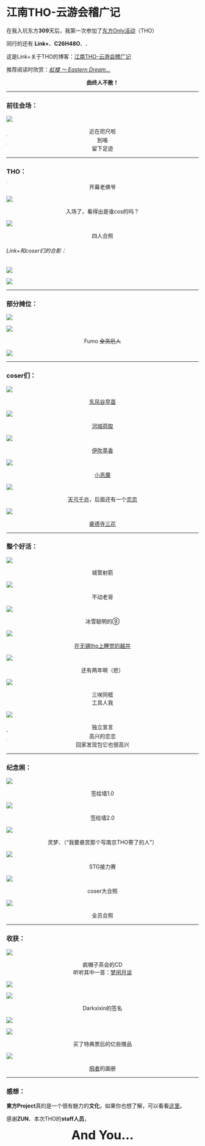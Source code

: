 # 江南THO-云游会稽广记

在我入坑东方**309**天后，我第一次参加了[东方Only活动](https://thwiki.cc/分类:东方Only活动)（THO）

同行的还有 **Link+**、**C26H48O**、**.**

这是Link+关于THO的博客：[江南THO-云游会稽广记](/blog/link/20220806.html)

推荐阅读时欣赏：[*紅楼 ～ Eastern Dream...*](https://music.163.com/#/song?id=22636727)

<center><b>曲终人不散！</b></center>

------

### 前往会场：

![](https://s1.328888.xyz/2022/10/01/MtZDS.png)

<center>近在咫尺啦</center>

<img src="https://s1.328888.xyz/2022/10/01/MtWzN.jpg" style="zoom:15%;" />

<center>到咯</center>

<img src="https://s1.328888.xyz/2022/10/01/Mtdvy.jpg" style="zoom:15%;" />

<center>留下足迹</center>

------

### THO：

<img src="https://s1.328888.xyz/2022/10/01/MyEwC.jpg" style="zoom:15%;" />

<center>开幕老佛爷</center>

![](https://s1.328888.xyz/2022/10/01/MyNAU.jpg)

<center>入场了，看得出是谁cos的吗？</center>

![](https://s1.328888.xyz/2022/10/01/MyLgd.jpg)

<center>四人合照</center>

###### Link+和coser们的合影：

![](https://s1.328888.xyz/2022/10/01/MyDIR.jpg)

![](https://s1.328888.xyz/2022/10/01/Mym6B.jpg)

------

### 部分摊位：

![](https://s1.328888.xyz/2022/10/01/MyFHP.jpg)

![](https://s1.328888.xyz/2022/10/01/Myb67.jpg)

<center>Fumo <del>全员厄人</del></center>

![](https://s1.328888.xyz/2022/10/01/Myh8K.jpg)

------

### coser们：

![](https://s1.328888.xyz/2022/10/01/Mt5fU.jpg)

<center><a href="https://thwiki.cc/东风谷早苗"  target="_blank">东风谷早苗</a></center>

![](https://s1.328888.xyz/2022/10/01/Mtc0R.jpg)

<center><a href="https://thwiki.cc/%E6%B2%B3%E5%9F%8E%E8%8D%B7%E5%8F%96"  target="_blank">河城荷取</a></center>

![](https://s1.328888.xyz/2022/10/01/Mt9nB.jpg)

<center><a href="https://thwiki.cc/%E4%BC%8A%E5%90%B9%E8%90%83%E9%A6%99"  target="_blank">伊吹萃香</a></center>

![](https://s1.328888.xyz/2022/10/01/My3Rm.jpg)

<center><a href="https://thwiki.cc/小恶魔"  target="_blank">小恶魔</a></center>

![](https://s1.328888.xyz/2022/10/01/Mt0Bs.jpg)

<center><a href="https://thwiki.cc/天弓千亦"  target="_blank">天弓千亦</a>，后面还有一个<a href="https://thwiki.cc/古明地恋"  target="_blank">恋恋</a></center>

![](https://s1.328888.xyz/2022/10/01/Mt6Yp.jpg)

<center><a href="https://thwiki.cc/豪德寺三花"  target="_blank">豪德寺三花</a></center>

------

### 整个好活：

![](https://s1.328888.xyz/2022/10/01/MtUn7.jpg)

<center>城管射箭</center>

![](https://s1.328888.xyz/2022/10/01/Mto2P.jpg)

<center>不动老哥</center>

![](https://s1.328888.xyz/2022/10/01/MtVmX.jpg)

<center>冰雪聪明的⑨</center>

![](https://s1.328888.xyz/2022/10/01/Mts1I.jpg)

<center><a href="https://www.bilibili.com/video/BV1md4y127gj"  target="_blank">在无锡tho上睡觉的越共</a></center>

![](https://s1.328888.xyz/2022/10/01/MtMyj.jpg)

<center>还有两年啊（悲）</center>

![](https://s1.328888.xyz/2022/10/01/MtPdr.jpg)

<center>三咲同框</center>

<img src="https://s1.328888.xyz/2022/10/01/MtgbK.jpg" style="zoom:10%;" />

<center>工具人我</center>

![](https://s1.328888.xyz/2022/10/01/Mt8gm.jpg)

<center>独立宣言</center>

<img src="https://s1.328888.xyz/2022/10/01/Mt2r6.jpg" style="zoom:25%;" />

<center>高兴的恋恋</center>

<img src="https://s1.328888.xyz/2022/10/01/MtJ4k.jpg" style="zoom:10%;" />

<center>回家发现包它也很高兴</center>

------

### 纪念照：

![](https://s1.328888.xyz/2022/10/01/MttIE.jpg)

<center>签绘墙1.0</center>

![](https://s1.328888.xyz/2022/10/01/Mtpgs.jpg)

<center>签绘墙2.0</center>

![](https://s1.328888.xyz/2022/10/01/MtyrJ.jpg)

<center>灵梦、（“我要悬赏那个写南京THO寄了的人”）</center>

![](https://s1.328888.xyz/2022/10/01/Mt7Dw.jpg)

<center>STG接力赛</center>

![](https://s1.328888.xyz/2022/10/01/MtSyg.jpg)

<center>coser大合照</center>

![](https://s1.328888.xyz/2022/10/01/Mtevh.jpg)

<center>全员合照</center>

------

### 收获：

![](https://s1.328888.xyz/2022/10/01/MtHbn.jpg)

<center>疯帽子茶会的CD</center><center>听听其中一首：<a href="https://www.bilibili.com/video/BV1XL4y1x7kq"  target="_blank">梦闲月谈</a></center>

![](https://s1.328888.xyz/2022/10/01/MtqA0.jpg)

![](https://s1.328888.xyz/2022/10/01/MtY4p.jpg)

<center>Darkxixin的签名</center>

![](https://s1.328888.xyz/2022/10/01/MtAHF.jpg)

![](https://s1.328888.xyz/2022/10/01/MtnIo.jpg)

<center>买了特典票后的亿些赠品</center>

![](https://s1.328888.xyz/2022/10/01/Mti55.jpg)

<center><a href="https://www.pixiv.net/users/23800170"  target="_blank">飛者</a>的画册</center>

------

### 感想：

**東方Project**真的是一个很有魅力的**文化**，如果你也想了解，可以看看[这里](/popularization/20220223.html)。

感谢**ZUN**、本次THO的**staff人员**，

<center><font size = "6"><b>And You...</b></font></center>


